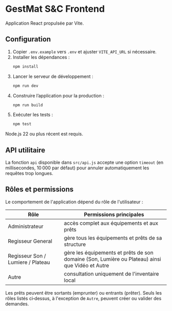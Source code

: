 # GestMat S&C Frontend

Application React propulsée par Vite.

## Configuration

1. Copier `.env.example` vers `.env` et ajuster `VITE_API_URL` si nécessaire.
2. Installer les dépendances :
   ```bash
   npm install
   ```
3. Lancer le serveur de développement :
   ```bash
   npm run dev
   ```
4. Construire l’application pour la production :
   ```bash
   npm run build
   ```
5. Exécuter les tests :
   ```bash
   npm test
   ```

Node.js 22 ou plus récent est requis.

## API utilitaire

La fonction `api` disponible dans `src/api.js` accepte une option `timeout` (en millisecondes, 10 000 par défaut) pour annuler automatiquement les requêtes trop longues.

## Rôles et permissions

Le comportement de l'application dépend du rôle de l'utilisateur :

| Rôle | Permissions principales |
| --- | --- |
| Administrateur | accès complet aux équipements et aux prêts |
| Regisseur General | gère tous les équipements et prêts de sa structure |
| Regisseur Son / Lumiere / Plateau | gère les équipements et prêts de son domaine (Son, Lumière ou Plateau) ainsi que Vidéo et Autre |
| Autre | consultation uniquement de l'inventaire local |

Les prêts peuvent être sortants (emprunter) ou entrants (prêter). Seuls les rôles listés ci‑dessus, à l'exception de `Autre`, peuvent créer ou valider des demandes.
